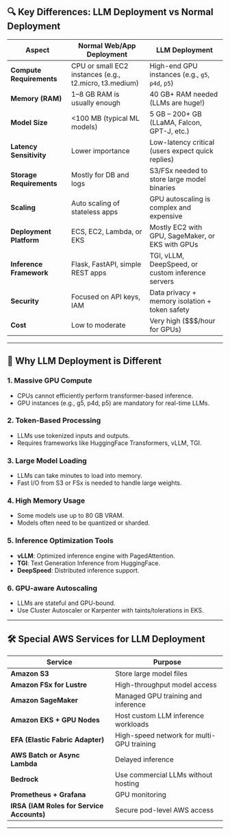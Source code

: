 ## 🔍 Key Differences: LLM Deployment vs Normal Deployment

| Aspect | Normal Web/App Deployment | LLM Deployment |
|--------|----------------------------|----------------|
| **Compute Requirements** | CPU or small EC2 instances (e.g., t2.micro, t3.medium) | High-end GPU instances (e.g., `g5`, `p4d`, `p5`) |
| **Memory (RAM)** | 1–8 GB RAM is usually enough | 40 GB+ RAM needed (LLMs are huge!) |
| **Model Size** | <100 MB (typical ML models) | 5 GB – 200+ GB (LLaMA, Falcon, GPT-J, etc.) |
| **Latency Sensitivity** | Lower importance | Low-latency critical (users expect quick replies) |
| **Storage Requirements** | Mostly for DB and logs | S3/FSx needed to store large model binaries |
| **Scaling** | Auto scaling of stateless apps | GPU autoscaling is complex and expensive |
| **Deployment Platform** | ECS, EC2, Lambda, or EKS | Mostly EC2 with GPU, SageMaker, or EKS with GPUs |
| **Inference Framework** | Flask, FastAPI, simple REST apps | TGI, vLLM, DeepSpeed, or custom inference servers |
| **Security** | Focused on API keys, IAM | Data privacy + memory isolation + token safety |
| **Cost** | Low to moderate | Very high ($$$/hour for GPUs) |

---

## 🧠 Why LLM Deployment is Different

### 1. Massive GPU Compute
- CPUs cannot efficiently perform transformer-based inference.
- GPU instances (e.g., g5, p4d, p5) are mandatory for real-time LLMs.

### 2. Token-Based Processing
- LLMs use tokenized inputs and outputs.
- Requires frameworks like HuggingFace Transformers, vLLM, TGI.

### 3. Large Model Loading
- LLMs can take minutes to load into memory.
- Fast I/O from S3 or FSx is needed to handle large weights.

### 4. High Memory Usage
- Some models use up to 80 GB VRAM.
- Models often need to be quantized or sharded.

### 5. Inference Optimization Tools
- **vLLM**: Optimized inference engine with PagedAttention.
- **TGI**: Text Generation Inference from HuggingFace.
- **DeepSpeed**: Distributed inference support.

### 6. GPU-aware Autoscaling
- LLMs are stateful and GPU-bound.
- Use Cluster Autoscaler or Karpenter with taints/tolerations in EKS.

---

## 🛠️ Special AWS Services for LLM Deployment

| Service | Purpose |
|---------|---------|
| **Amazon S3** | Store large model files |
| **Amazon FSx for Lustre** | High-throughput model access |
| **Amazon SageMaker** | Managed GPU training and inference |
| **Amazon EKS + GPU Nodes** | Host custom LLM inference workloads |
| **EFA (Elastic Fabric Adapter)** | High-speed network for multi-GPU training |
| **AWS Batch or Async Lambda** | Delayed inference |
| **Bedrock** | Use commercial LLMs without hosting |
| **Prometheus + Grafana** | GPU monitoring |
| **IRSA (IAM Roles for Service Accounts)** | Secure pod-level AWS access |

---
